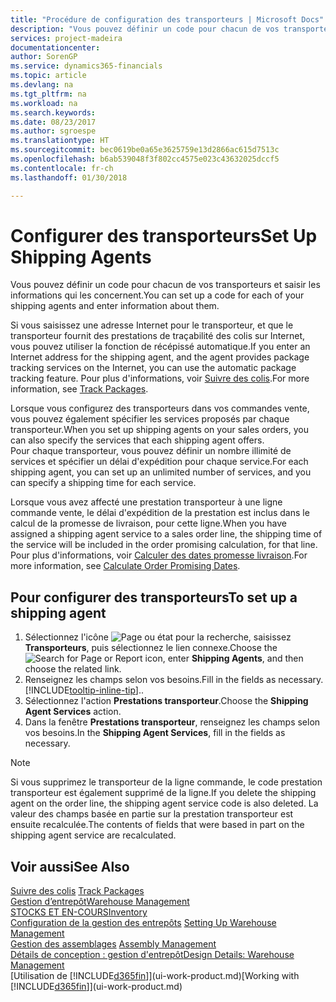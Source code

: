 ```yaml
---
title: "Procédure de configuration des transporteurs | Microsoft Docs"
description: "Vous pouvez définir un code pour chacun de vos transporteurs et saisir les informations qui les concernent."
services: project-madeira
documentationcenter: 
author: SorenGP
ms.service: dynamics365-financials
ms.topic: article
ms.devlang: na
ms.tgt_pltfrm: na
ms.workload: na
ms.search.keywords: 
ms.date: 08/23/2017
ms.author: sgroespe
ms.translationtype: HT
ms.sourcegitcommit: bec0619be0a65e3625759e13d2866ac615d7513c
ms.openlocfilehash: b6ab539048f3f802cc4575e023c43632025dccf5
ms.contentlocale: fr-ch
ms.lasthandoff: 01/30/2018

---
```

# <a name="set-up-shipping-agents"></a><span data-ttu-id="7ecca-103">Configurer des transporteurs</span><span class="sxs-lookup"><span data-stu-id="7ecca-103">Set Up Shipping Agents</span></span>
<span data-ttu-id="7ecca-104">Vous pouvez définir un code pour chacun de vos transporteurs et saisir les informations qui les concernent.</span><span class="sxs-lookup"><span data-stu-id="7ecca-104">You can set up a code for each of your shipping agents and enter information about them.</span></span>  

<span data-ttu-id="7ecca-105">Si vous saisissez une adresse Internet pour le transporteur, et que le transporteur fournit des prestations de traçabilité des colis sur Internet, vous pouvez utiliser la fonction de récépissé automatique.</span><span class="sxs-lookup"><span data-stu-id="7ecca-105">If you enter an Internet address for the shipping agent, and the agent provides package tracking services on the Internet, you can use the automatic package tracking feature.</span></span> <span data-ttu-id="7ecca-106">Pour plus d'informations, voir [Suivre des colis](sales-how-track-packages.md).</span><span class="sxs-lookup"><span data-stu-id="7ecca-106">For more information, see [Track Packages](sales-how-track-packages.md).</span></span>

<span data-ttu-id="7ecca-107">Lorsque vous configurez des transporteurs dans vos commandes vente, vous pouvez également spécifier les services proposés par chaque transporteur.</span><span class="sxs-lookup"><span data-stu-id="7ecca-107">When you set up shipping agents on your sales orders, you can also specify the services that each shipping agent offers.</span></span>  
<span data-ttu-id="7ecca-108">Pour chaque transporteur, vous pouvez définir un nombre illimité de services et spécifier un délai d'expédition pour chaque service.</span><span class="sxs-lookup"><span data-stu-id="7ecca-108">For each shipping agent, you can set up an unlimited number of services, and you can specify a shipping time for each service.</span></span>  

<span data-ttu-id="7ecca-109">Lorsque vous avez affecté une prestation transporteur à une ligne commande vente, le délai d'expédition de la prestation est inclus dans le calcul de la promesse de livraison, pour cette ligne.</span><span class="sxs-lookup"><span data-stu-id="7ecca-109">When you have assigned a shipping agent service to a sales order line, the shipping time of the service will be included in the order promising calculation, for that line.</span></span> <span data-ttu-id="7ecca-110">Pour plus d'informations, voir [Calculer des dates promesse livraison](sales-how-to-calculate-order-promising-dates.md).</span><span class="sxs-lookup"><span data-stu-id="7ecca-110">For more information, see [Calculate Order Promising Dates](sales-how-to-calculate-order-promising-dates.md).</span></span>

## <a name="to-set-up-a-shipping-agent"></a><span data-ttu-id="7ecca-111">Pour configurer des transporteurs</span><span class="sxs-lookup"><span data-stu-id="7ecca-111">To set up a shipping agent</span></span>  
1.  <span data-ttu-id="7ecca-112">Sélectionnez l'icône ![Page ou état pour la recherche](media/ui-search/search_small.png "Page ou état pour la recherche"), saisissez **Transporteurs**, puis sélectionnez le lien connexe.</span><span class="sxs-lookup"><span data-stu-id="7ecca-112">Choose the ![Search for Page or Report](media/ui-search/search_small.png "Search for Page or Report icon") icon, enter **Shipping Agents**, and then choose the related link.</span></span>  
2.  <span data-ttu-id="7ecca-113">Renseignez les champs selon vos besoins.</span><span class="sxs-lookup"><span data-stu-id="7ecca-113">Fill in the fields as necessary.</span></span> [!INCLUDE[tooltip-inline-tip](includes/tooltip-inline-tip_md.md)]<span data-ttu-id="7ecca-114">.</span><span class="sxs-lookup"><span data-stu-id="7ecca-114">.</span></span>  
3.  <span data-ttu-id="7ecca-115">Sélectionnez l'action **Prestations transporteur**.</span><span class="sxs-lookup"><span data-stu-id="7ecca-115">Choose the **Shipping Agent Services** action.</span></span>
4. <span data-ttu-id="7ecca-116">Dans la fenêtre **Prestations transporteur**, renseignez les champs selon vos besoins.</span><span class="sxs-lookup"><span data-stu-id="7ecca-116">In the **Shipping Agent Services**, fill in the fields as necessary.</span></span>

> [!NOTE]  
>  <span data-ttu-id="7ecca-117">Si vous supprimez le transporteur de la ligne commande, le code prestation transporteur est également supprimé de la ligne.</span><span class="sxs-lookup"><span data-stu-id="7ecca-117">If you delete the shipping agent on the order line, the shipping agent service code is also deleted.</span></span> <span data-ttu-id="7ecca-118">La valeur des champs basée en partie sur la prestation transporteur est ensuite recalculée.</span><span class="sxs-lookup"><span data-stu-id="7ecca-118">The contents of fields that were based in part on the shipping agent service are recalculated.</span></span>  

## <a name="see-also"></a><span data-ttu-id="7ecca-119">Voir aussi</span><span class="sxs-lookup"><span data-stu-id="7ecca-119">See Also</span></span>
<span data-ttu-id="7ecca-120">[Suivre des colis](sales-how-track-packages.md)  </span><span class="sxs-lookup"><span data-stu-id="7ecca-120">[Track Packages](sales-how-track-packages.md)  </span></span>  
[<span data-ttu-id="7ecca-121">Gestion d’entrepôt</span><span class="sxs-lookup"><span data-stu-id="7ecca-121">Warehouse Management</span></span>](warehouse-manage-warehouse.md)  
[<span data-ttu-id="7ecca-122">STOCKS ET EN-COURS</span><span class="sxs-lookup"><span data-stu-id="7ecca-122">Inventory</span></span>](inventory-manage-inventory.md)  
<span data-ttu-id="7ecca-123">[Configuration de la gestion des entrepôts](warehouse-setup-warehouse.md)   </span><span class="sxs-lookup"><span data-stu-id="7ecca-123">[Setting Up Warehouse Management](warehouse-setup-warehouse.md)   </span></span>  
<span data-ttu-id="7ecca-124">[Gestion des assemblages](assembly-assemble-items.md)  </span><span class="sxs-lookup"><span data-stu-id="7ecca-124">[Assembly Management](assembly-assemble-items.md)  </span></span>  
[<span data-ttu-id="7ecca-125">Détails de conception : gestion d'entrepôt</span><span class="sxs-lookup"><span data-stu-id="7ecca-125">Design Details: Warehouse Management</span></span>](design-details-warehouse-management.md)  
<span data-ttu-id="7ecca-126">[Utilisation de [!INCLUDE[d365fin](includes/d365fin_md.md)]](ui-work-product.md)</span><span class="sxs-lookup"><span data-stu-id="7ecca-126">[Working with [!INCLUDE[d365fin](includes/d365fin_md.md)]](ui-work-product.md)</span></span>  

